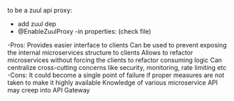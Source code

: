 
to be a zuul api proxy:

- add zuul dep
- @EnableZuulProxy
-in properties: (check file)


-Pros:
Provides easier interface to clients
Can be used to prevent exposing the internal microservices structure to clients
Allows to refactor microservices without forcing the clients to refactor consuming logic
Can centralize cross-cutting concerns like security, monitoring, rate limiting etc
-Cons:
It could become a single point of failure if proper measures are not taken to make it highly available
Knowledge of various microservice API may creep into API Gateway